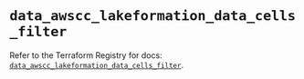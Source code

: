# `data_awscc_lakeformation_data_cells_filter`

Refer to the Terraform Registry for docs: [`data_awscc_lakeformation_data_cells_filter`](https://registry.terraform.io/providers/hashicorp/awscc/0.70.0/docs/data-sources/lakeformation_data_cells_filter).
